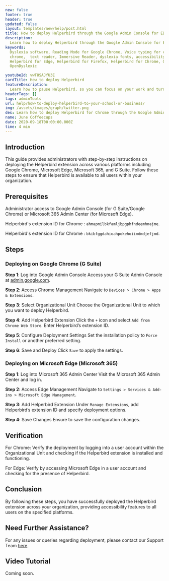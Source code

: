 ```yaml
---
new: false
footer: true
header: true
updated: false
layout: templates/new/help/post.html
title: How to deploy Helperbird through the Google Admin Console for EDU accounts
description:
  Learn how to deploy Helperbird through the Google Admin Console for EDU accounts
keywords:
  Dyslexia software, Reading Mode for Google Chrome, Voice typing for chrome, Text to speech for
  chrome,  text reader, Immersive Reader, dyslexia fonts, accessibility software, dyslexia software,
  Helperbird for Edge, Helperbird for Firefox, Helperbird for Chrome, Opendyslexic for Chrome,
  OpenDyslexic

youtubeId: vwT8SAJfU3E
cardTitle: How to deploy Helperbird
featureDescription:
  Learn how to pause Helperbird, so you can focus on your work and turn on the features later.
headerTags: []
tags: adminTools
url: help/how-to-deploy-helperbird-to-your-school-or-business/
img: /assets/images/graph/twitter.png
des: Learn how to deploy Helperbird for Chrome through the Google Admin Console for EDU accounts
name: June Coffeecups
date: 2020-09-18T00:00:00.000Z
time: 4 min
---
```



## Introduction

This guide provides administrators with step-by-step instructions on deploying the Helperbird extension across various platforms including Google Chrome, Microsoft Edge, Microsoft 365, and G Suite. Follow these steps to ensure that Helperbird is available to all users within your organization.

## Prerequisites

Administrator access to Google Admin Console (for G Suite/Google Chrome) or Microsoft 365 Admin Center (for Microsoft Edge).

Helperbird's extension ID for Chrome : `ahmapmilbkfamljbpgphfndeemhnajme`.

Helperbird's extension ID for Chrome : `bkibfggdahioahpokehoiimdmdjefjmd`.

## Steps

### Deploying on Google Chrome (G Suite)

**Step 1**: Log into Google Admin Console
Access your G Suite Admin Console at [admin.google.com](https://admin.google.com/).

**Step 2**: Access Chrome Management
Navigate to `Devices > Chrome > Apps & Extensions`.

**Step 3**: Select Organizational Unit
Choose the Organizational Unit to which you want to deploy Helperbird.

**Step 4**: Add Helperbird Extension
Click the `+` icon and select `Add from Chrome Web Store`. Enter Helperbird’s extension ID.

**Step 5**: Configure Deployment Settings
Set the installation policy to `Force Install` or another preferred setting.

**Step 6**: Save and Deploy
Click `Save` to apply the settings.


### Deploying on Microsoft Edge (Microsoft 365)

**Step 1**: Log into Microsoft 365 Admin Center
Visit the Microsoft 365 Admin Center and log in.

**Step 2**: Access Edge Management
Navigate to `Settings > Services & Add-ins > Microsoft Edge Management`.

**Step 3**: Add Helperbird Extension
Under `Manage Extensions`, add Helperbird’s extension ID and specify deployment options.

**Step 4**: Save Changes
Ensure to save the configuration changes.


## Verification

For Chrome: Verify the deployment by logging into a user account within the Organizational Unit and checking if the Helperbird extension is installed and functioning.

For Edge: Verify by accessing Microsoft Edge in a user account and checking for the presence of Helperbird.

## Conclusion

By following these steps, you have successfully deployed the Helperbird extension across your organization, providing accessibility features to all users on the specified platforms.

## Need Further Assistance?

For any issues or queries regarding deployment, please contact our Support Team [here](https://www.helperbird.com/support).

## Video Tutorial

Coming soon.
